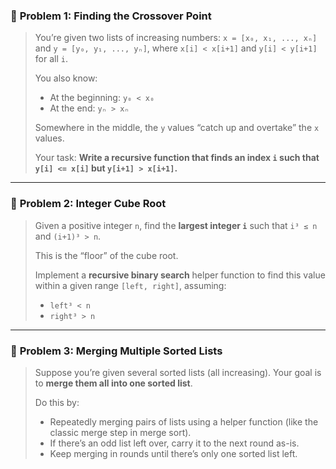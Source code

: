 ### 🧩 **Problem 1: Finding the Crossover Point**

> You’re given two lists of increasing numbers: `x = [x₀, x₁, ..., xₙ]` and `y = [y₀, y₁, ..., yₙ]`, where `x[i] < x[i+1]` and `y[i] < y[i+1]` for all `i`.
>
> You also know:
>
> - At the beginning: `y₀ < x₀`
> - At the end: `yₙ > xₙ`
>
> Somewhere in the middle, the `y` values “catch up and overtake” the `x` values.
>
> Your task: **Write a recursive function that finds an index `i` such that `y[i] <= x[i]` but `y[i+1] > x[i+1]`.**

---

### 🧠 **Problem 2: Integer Cube Root**

> Given a positive integer `n`, find the **largest integer `i`** such that `i³ ≤ n` and `(i+1)³ > n`.
>
> This is the “floor” of the cube root.
>
> Implement a **recursive binary search** helper function to find this value within a given range `[left, right]`, assuming:
>
> - `left³ < n`
> - `right³ > n`

---

### 🔀 **Problem 3: Merging Multiple Sorted Lists**

> Suppose you’re given several sorted lists (all increasing). Your goal is to **merge them all into one sorted list**.
>
> Do this by:
>
> - Repeatedly merging pairs of lists using a helper function (like the classic merge step in merge sort).
> - If there’s an odd list left over, carry it to the next round as-is.
> - Keep merging in rounds until there’s only one sorted list left.
